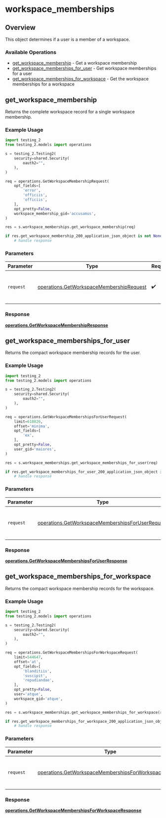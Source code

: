 # workspace_memberships

## Overview

This object determines if a user is a member of a workspace.

### Available Operations

* [get_workspace_membership](#get_workspace_membership) - Get a workspace membership
* [get_workspace_memberships_for_user](#get_workspace_memberships_for_user) - Get workspace memberships for a user
* [get_workspace_memberships_for_workspace](#get_workspace_memberships_for_workspace) - Get the workspace memberships for a workspace

## get_workspace_membership

Returns the complete workspace record for a single workspace membership.

### Example Usage

```python
import testing_2
from testing_2.models import operations

s = testing_2.Testing2(
    security=shared.Security(
        oauth2="",
    ),
)

req = operations.GetWorkspaceMembershipRequest(
    opt_fields=[
        'error',
        'officiis',
        'officiis',
    ],
    opt_pretty=False,
    workspace_membership_gid='accusamus',
)

res = s.workspace_memberships.get_workspace_membership(req)

if res.get_workspace_membership_200_application_json_object is not None:
    # handle response
```

### Parameters

| Parameter                                                                                            | Type                                                                                                 | Required                                                                                             | Description                                                                                          |
| ---------------------------------------------------------------------------------------------------- | ---------------------------------------------------------------------------------------------------- | ---------------------------------------------------------------------------------------------------- | ---------------------------------------------------------------------------------------------------- |
| `request`                                                                                            | [operations.GetWorkspaceMembershipRequest](../../models/operations/getworkspacemembershiprequest.md) | :heavy_check_mark:                                                                                   | The request object to use for the request.                                                           |


### Response

**[operations.GetWorkspaceMembershipResponse](../../models/operations/getworkspacemembershipresponse.md)**


## get_workspace_memberships_for_user

Returns the compact workspace membership records for the user.

### Example Usage

```python
import testing_2
from testing_2.models import operations

s = testing_2.Testing2(
    security=shared.Security(
        oauth2="",
    ),
)

req = operations.GetWorkspaceMembershipsForUserRequest(
    limit=618826,
    offset='minima',
    opt_fields=[
        'ex',
    ],
    opt_pretty=False,
    user_gid='maiores',
)

res = s.workspace_memberships.get_workspace_memberships_for_user(req)

if res.get_workspace_memberships_for_user_200_application_json_object is not None:
    # handle response
```

### Parameters

| Parameter                                                                                                            | Type                                                                                                                 | Required                                                                                                             | Description                                                                                                          |
| -------------------------------------------------------------------------------------------------------------------- | -------------------------------------------------------------------------------------------------------------------- | -------------------------------------------------------------------------------------------------------------------- | -------------------------------------------------------------------------------------------------------------------- |
| `request`                                                                                                            | [operations.GetWorkspaceMembershipsForUserRequest](../../models/operations/getworkspacemembershipsforuserrequest.md) | :heavy_check_mark:                                                                                                   | The request object to use for the request.                                                                           |


### Response

**[operations.GetWorkspaceMembershipsForUserResponse](../../models/operations/getworkspacemembershipsforuserresponse.md)**


## get_workspace_memberships_for_workspace

Returns the compact workspace membership records for the workspace.

### Example Usage

```python
import testing_2
from testing_2.models import operations

s = testing_2.Testing2(
    security=shared.Security(
        oauth2="",
    ),
)

req = operations.GetWorkspaceMembershipsForWorkspaceRequest(
    limit=544647,
    offset='at',
    opt_fields=[
        'blanditiis',
        'suscipit',
        'repudiandae',
    ],
    opt_pretty=False,
    user='atque',
    workspace_gid='atque',
)

res = s.workspace_memberships.get_workspace_memberships_for_workspace(req)

if res.get_workspace_memberships_for_workspace_200_application_json_object is not None:
    # handle response
```

### Parameters

| Parameter                                                                                                                      | Type                                                                                                                           | Required                                                                                                                       | Description                                                                                                                    |
| ------------------------------------------------------------------------------------------------------------------------------ | ------------------------------------------------------------------------------------------------------------------------------ | ------------------------------------------------------------------------------------------------------------------------------ | ------------------------------------------------------------------------------------------------------------------------------ |
| `request`                                                                                                                      | [operations.GetWorkspaceMembershipsForWorkspaceRequest](../../models/operations/getworkspacemembershipsforworkspacerequest.md) | :heavy_check_mark:                                                                                                             | The request object to use for the request.                                                                                     |


### Response

**[operations.GetWorkspaceMembershipsForWorkspaceResponse](../../models/operations/getworkspacemembershipsforworkspaceresponse.md)**

